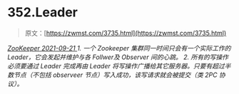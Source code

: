 <!--yml
category: 未分类
date: 0001-01-01 00:00:00
--->

# 352.Leader

> 原文：[https://zwmst.com/3735.html](https://zwmst.com/3735.html)

   [ *ZooKeeper* ](https://zwmst.com/zookeeper)*[ <time datetime="2021-09-22T07:25:46+08:00"> 2021-09-21 </time> ](https://zwmst.com/3735.html)  1.  一个 Zookeeper 集群同一时间只会有一个实际工作的 Leader，它会发起并维护与各 Follwer及 Observer 间的心跳。
2.  所有的写操作必须要通过 Leader 完成再由 Leader 将写操作广播给其它服务器。只要有超过半数节点（不包括 observeer 节点）写入成功，该写请求就会被提交（类 2PC 协议）。*